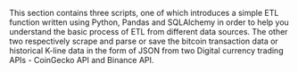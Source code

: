 This section contains three scripts, one of which introduces a simple ETL function written using Python, Pandas and SQLAlchemy in order to help you understand the basic process of ETL from different data sources. The other two respectively scrape and parse or save the bitcoin transaction data or historical K-line data in the form of JSON from two Digital currency trading APIs - CoinGecko API and Binance API.
